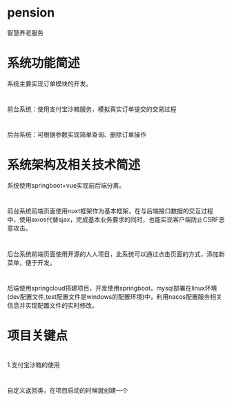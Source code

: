 # pension
智慧养老服务

# 系统功能简述
系统主要实现订单模块的开发。
# 
前台系统：使用支付宝沙箱服务，模拟真实订单提交的交易过程
#
后台系统：可根据参数实现简单查询、删除订单操作
# 系统架构及相关技术简述
系统使用springboot+vue实现前后端分离。
#
前台系统前端页面使用nuxt框架作为基本框架，在与后端接口数据的交互过程中，使用axios代替ajax，完成基本业务要求的同时，也能实现客户端防止CSRF恶意攻击。
#
后台系统前端页面使用开源的人人项目，此系统可以通过点击页面的方式，添加新菜单，便于开发。
#
后端使用springcloud搭建项目，开发使用springboot，mysql部署在linux环境(dev配置文件,test配置文件是windows的配置环境)中，利用nacos配置服务相关信息并实现配置文件的实时修改。
# 项目关键点
#
1.支付宝沙箱的使用
# 
自定义返回类，在项目启动的时候就创建一个

